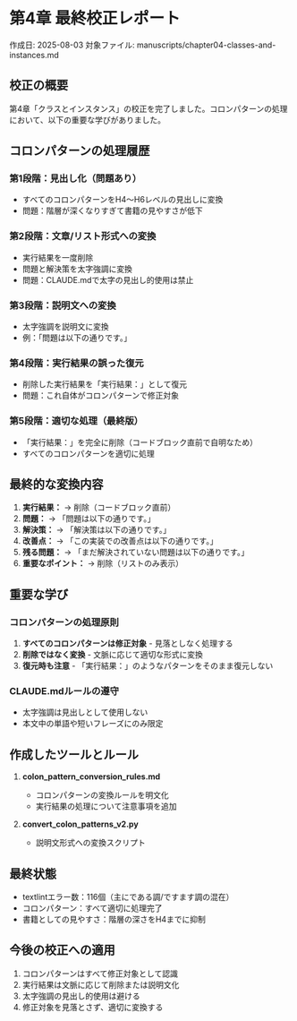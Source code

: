 # 第4章 最終校正レポート

作成日: 2025-08-03
対象ファイル: manuscripts/chapter04-classes-and-instances.md

## 校正の概要

第4章「クラスとインスタンス」の校正を完了しました。コロンパターンの処理において、以下の重要な学びがありました。

## コロンパターンの処理履歴

### 第1段階：見出し化（問題あり）
- すべてのコロンパターンをH4〜H6レベルの見出しに変換
- 問題：階層が深くなりすぎて書籍の見やすさが低下

### 第2段階：文章/リスト形式への変換
- 実行結果を一度削除
- 問題と解決策を太字強調に変換
- 問題：CLAUDE.mdで太字の見出し的使用は禁止

### 第3段階：説明文への変換
- 太字強調を説明文に変換
- 例：「問題は以下の通りです。」

### 第4段階：実行結果の誤った復元
- 削除した実行結果を「実行結果：」として復元
- 問題：これ自体がコロンパターンで修正対象

### 第5段階：適切な処理（最終版）
- 「実行結果：」を完全に削除（コードブロック直前で自明なため）
- すべてのコロンパターンを適切に処理

## 最終的な変換内容

1. **実行結果：** → 削除（コードブロック直前）
2. **問題：** → 「問題は以下の通りです。」
3. **解決策：** → 「解決策は以下の通りです。」
4. **改善点：** → 「この実装での改善点は以下の通りです。」
5. **残る問題：** → 「まだ解決されていない問題は以下の通りです。」
6. **重要なポイント：** → 削除（リストのみ表示）

## 重要な学び

### コロンパターンの処理原則
1. **すべてのコロンパターンは修正対象** - 見落としなく処理する
2. **削除ではなく変換** - 文脈に応じて適切な形式に変換
3. **復元時も注意** - 「実行結果：」のようなパターンをそのまま復元しない

### CLAUDE.mdルールの遵守
- 太字強調は見出しとして使用しない
- 本文中の単語や短いフレーズにのみ限定

## 作成したツールとルール

1. **colon_pattern_conversion_rules.md**
   - コロンパターンの変換ルールを明文化
   - 実行結果の処理について注意事項を追加

2. **convert_colon_patterns_v2.py**
   - 説明文形式への変換スクリプト

## 最終状態

- textlintエラー数：116個（主にである調/ですます調の混在）
- コロンパターン：すべて適切に処理完了
- 書籍としての見やすさ：階層の深さをH4までに抑制

## 今後の校正への適用

1. コロンパターンはすべて修正対象として認識
2. 実行結果は文脈に応じて削除または説明文化
3. 太字強調の見出し的使用は避ける
4. 修正対象を見落とさず、適切に変換する